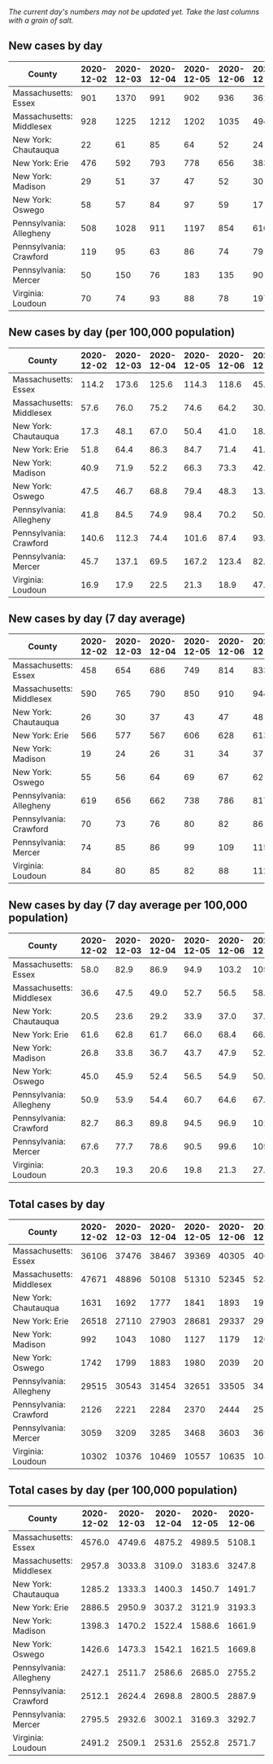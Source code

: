 _The current day's numbers may not be updated yet. Take the last columns with a grain of salt._
## New cases by day

| County | 2020-12-02 | 2020-12-03 | 2020-12-04 | 2020-12-05 | 2020-12-06 | 2020-12-07 | 2020-12-08 |
| --- | --- | --- | --- | --- | --- | --- | --- |
| Massachusetts: Essex | 901 | 1370 | 991 | 902 | 936 | 361 | 492 |
| Massachusetts: Middlesex | 928 | 1225 | 1212 | 1202 | 1035 | 494 | 679 |
| New York: Chautauqua | 22 | 61 | 85 | 64 | 52 | 24 | 43 |
| New York: Erie | 476 | 592 | 793 | 778 | 656 | 383 | 353 |
| New York: Madison | 29 | 51 | 37 | 47 | 52 | 30 | 47 |
| New York: Oswego | 58 | 57 | 84 | 97 | 59 | 17 | 54 |
| Pennsylvania: Allegheny | 508 | 1028 | 911 | 1197 | 854 | 616 | 693 |
| Pennsylvania: Crawford | 119 | 95 | 63 | 86 | 74 | 79 | 107 |
| Pennsylvania: Mercer | 50 | 150 | 76 | 183 | 135 | 90 | 107 |
| Virginia: Loudoun | 70 | 74 | 93 | 88 | 78 | 197 | 173 |

## New cases by day (per 100,000 population)

| County | 2020-12-02 | 2020-12-03 | 2020-12-04 | 2020-12-05 | 2020-12-06 | 2020-12-07 | 2020-12-08 |
| --- | --- | --- | --- | --- | --- | --- | --- |
| Massachusetts: Essex | 114.2 | 173.6 | 125.6 | 114.3 | 118.6 | 45.8 | 62.4 |
| Massachusetts: Middlesex | 57.6 | 76.0 | 75.2 | 74.6 | 64.2 | 30.7 | 42.1 |
| New York: Chautauqua | 17.3 | 48.1 | 67.0 | 50.4 | 41.0 | 18.9 | 33.9 |
| New York: Erie | 51.8 | 64.4 | 86.3 | 84.7 | 71.4 | 41.7 | 38.4 |
| New York: Madison | 40.9 | 71.9 | 52.2 | 66.3 | 73.3 | 42.3 | 66.3 |
| New York: Oswego | 47.5 | 46.7 | 68.8 | 79.4 | 48.3 | 13.9 | 44.2 |
| Pennsylvania: Allegheny | 41.8 | 84.5 | 74.9 | 98.4 | 70.2 | 50.7 | 57.0 |
| Pennsylvania: Crawford | 140.6 | 112.3 | 74.4 | 101.6 | 87.4 | 93.3 | 126.4 |
| Pennsylvania: Mercer | 45.7 | 137.1 | 69.5 | 167.2 | 123.4 | 82.2 | 97.8 |
| Virginia: Loudoun | 16.9 | 17.9 | 22.5 | 21.3 | 18.9 | 47.6 | 41.8 |

## New cases by day (7 day average)

| County | 2020-12-02 | 2020-12-03 | 2020-12-04 | 2020-12-05 | 2020-12-06 | 2020-12-07 | 2020-12-08 |
| --- | --- | --- | --- | --- | --- | --- | --- |
| Massachusetts: Essex | 458 | 654 | 686 | 749 | 814 | 833 | 850 |
| Massachusetts: Middlesex | 590 | 765 | 790 | 850 | 910 | 944 | 968 |
| New York: Chautauqua | 26 | 30 | 37 | 43 | 47 | 48 | 50 |
| New York: Erie | 566 | 577 | 567 | 606 | 628 | 613 | 576 |
| New York: Madison | 19 | 24 | 26 | 31 | 34 | 37 | 42 |
| New York: Oswego | 55 | 56 | 64 | 69 | 67 | 62 | 61 |
| Pennsylvania: Allegheny | 619 | 656 | 662 | 738 | 786 | 817 | 830 |
| Pennsylvania: Crawford | 70 | 73 | 76 | 80 | 82 | 86 | 89 |
| Pennsylvania: Mercer | 74 | 85 | 86 | 99 | 109 | 115 | 113 |
| Virginia: Loudoun | 84 | 80 | 85 | 82 | 88 | 112 | 110 |

## New cases by day (7 day average per 100,000 population)

| County | 2020-12-02 | 2020-12-03 | 2020-12-04 | 2020-12-05 | 2020-12-06 | 2020-12-07 | 2020-12-08 |
| --- | --- | --- | --- | --- | --- | --- | --- |
| Massachusetts: Essex | 58.0 | 82.9 | 86.9 | 94.9 | 103.2 | 105.6 | 107.7 |
| Massachusetts: Middlesex | 36.6 | 47.5 | 49.0 | 52.7 | 56.5 | 58.6 | 60.1 |
| New York: Chautauqua | 20.5 | 23.6 | 29.2 | 33.9 | 37.0 | 37.8 | 39.4 |
| New York: Erie | 61.6 | 62.8 | 61.7 | 66.0 | 68.4 | 66.7 | 62.7 |
| New York: Madison | 26.8 | 33.8 | 36.7 | 43.7 | 47.9 | 52.2 | 59.2 |
| New York: Oswego | 45.0 | 45.9 | 52.4 | 56.5 | 54.9 | 50.8 | 50.0 |
| Pennsylvania: Allegheny | 50.9 | 53.9 | 54.4 | 60.7 | 64.6 | 67.2 | 68.3 |
| Pennsylvania: Crawford | 82.7 | 86.3 | 89.8 | 94.5 | 96.9 | 101.6 | 105.2 |
| Pennsylvania: Mercer | 67.6 | 77.7 | 78.6 | 90.5 | 99.6 | 105.1 | 103.3 |
| Virginia: Loudoun | 20.3 | 19.3 | 20.6 | 19.8 | 21.3 | 27.1 | 26.6 |

## Total cases by day

| County | 2020-12-02 | 2020-12-03 | 2020-12-04 | 2020-12-05 | 2020-12-06 | 2020-12-07 | 2020-12-08 |
| --- | --- | --- | --- | --- | --- | --- | --- |
| Massachusetts: Essex | 36106 | 37476 | 38467 | 39369 | 40305 | 40666 | 41158 |
| Massachusetts: Middlesex | 47671 | 48896 | 50108 | 51310 | 52345 | 52839 | 53518 |
| New York: Chautauqua | 1631 | 1692 | 1777 | 1841 | 1893 | 1917 | 1960 |
| New York: Erie | 26518 | 27110 | 27903 | 28681 | 29337 | 29720 | 30073 |
| New York: Madison | 992 | 1043 | 1080 | 1127 | 1179 | 1209 | 1256 |
| New York: Oswego | 1742 | 1799 | 1883 | 1980 | 2039 | 2056 | 2110 |
| Pennsylvania: Allegheny | 29515 | 30543 | 31454 | 32651 | 33505 | 34121 | 34814 |
| Pennsylvania: Crawford | 2126 | 2221 | 2284 | 2370 | 2444 | 2523 | 2630 |
| Pennsylvania: Mercer | 3059 | 3209 | 3285 | 3468 | 3603 | 3693 | 3800 |
| Virginia: Loudoun | 10302 | 10376 | 10469 | 10557 | 10635 | 10832 | 11005 |

## Total cases by day (per 100,000 population)

| County | 2020-12-02 | 2020-12-03 | 2020-12-04 | 2020-12-05 | 2020-12-06 | 2020-12-07 | 2020-12-08 |
| --- | --- | --- | --- | --- | --- | --- | --- |
| Massachusetts: Essex | 4576.0 | 4749.6 | 4875.2 | 4989.5 | 5108.1 | 5153.9 | 5216.3 |
| Massachusetts: Middlesex | 2957.8 | 3033.8 | 3109.0 | 3183.6 | 3247.8 | 3278.5 | 3320.6 |
| New York: Chautauqua | 1285.2 | 1333.3 | 1400.3 | 1450.7 | 1491.7 | 1510.6 | 1544.5 |
| New York: Erie | 2886.5 | 2950.9 | 3037.2 | 3121.9 | 3193.3 | 3235.0 | 3273.4 |
| New York: Madison | 1398.3 | 1470.2 | 1522.4 | 1588.6 | 1661.9 | 1704.2 | 1770.5 |
| New York: Oswego | 1426.6 | 1473.3 | 1542.1 | 1621.5 | 1669.8 | 1683.7 | 1728.0 |
| Pennsylvania: Allegheny | 2427.1 | 2511.7 | 2586.6 | 2685.0 | 2755.2 | 2805.9 | 2862.9 |
| Pennsylvania: Crawford | 2512.1 | 2624.4 | 2698.8 | 2800.5 | 2887.9 | 2981.2 | 3107.7 |
| Pennsylvania: Mercer | 2795.5 | 2932.6 | 3002.1 | 3169.3 | 3292.7 | 3374.9 | 3472.7 |
| Virginia: Loudoun | 2491.2 | 2509.1 | 2531.6 | 2552.8 | 2571.7 | 2619.3 | 2661.2 |
